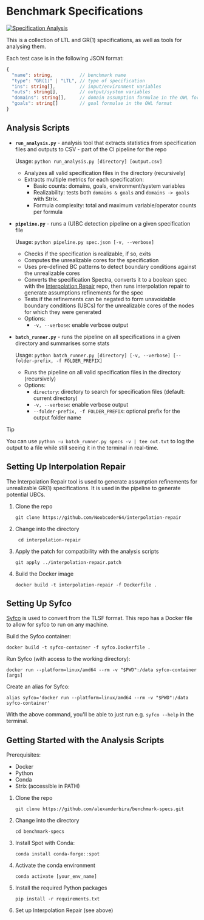 # Benchmark Specifications
[![Specification Analysis](https://img.shields.io/badge/Specification%20Analysis-Up--to--date-brightgreen?logo=github)](https://github.com/alexanderbira/benchmark-specs/actions/workflows/analysis.yml)

This is a collection of LTL and GR(1) specifications, as well as tools for analysing them.

Each test case is in the following JSON format:
```typescript
{
  "name": string,          // benchmark name
  "type": "GR(1)" | "LTL", // type of specification
  "ins": string[],         // input/environment variables
  "outs": string[],        // output/system variables
  "domains": string[],     // domain assumption formulae in the OWL format (https://gitlab.lrz.de/i7/owl/-/blob/main/doc/FORMATS.md)
  "goals": string[]        // goal formulae in the OWL format
}
```

## Analysis Scripts

- **`run_analysis.py`** - analysis tool that extracts statistics from specification files and outputs to CSV - part of the CI pipeline for the repo
  
  Usage: `python run_analysis.py [directory] [output.csv]`
  
  - Analyzes all valid specification files in the directory (recursively)
  - Extracts multiple metrics for each specification:
    - Basic counts: domains, goals, environment/system variables
    - Realizability: tests both `domains & goals` and `domains -> goals` with Strix.
    - Formula complexity: total and maximum variable/operator counts per formula


- **`pipeline.py`** - runs a (U)BC detection pipeline on a given specification file
  
  Usage: `python pipeline.py spec.json [-v, --verbose]`
  
  - Checks if the specification is realizable, if so, exits
  - Computes the unrealizable cores for the specification
  - Uses pre-defined BC patterns to detect boundary conditions against the unrealizable cores
  - Converts the specification Spectra, converts it to a boolean spec with the [Interpolation Repair](https://github.com/Noobcoder64/interpolation-repair) repo, then runs interpolation repair to generate assumptions refinements for the spec
  - Tests if the refinements can be negated to form unavoidable boundary conditions (UBCs) for the unrealizable cores of the nodes for which they were generated
  - Options:
    - `-v, --verbose`: enable verbose output


- **`batch_runner.py`** - runs the pipeline on all specifications in a given directory and summarises some stats
  
  Usage: `python batch_runner.py [directory] [-v, --verbose] [--folder-prefix, -f FOLDER_PREFIX]`
  
  - Runs the pipeline on all valid specification files in the directory (recursively)
  - Options:
    - `directory`: directory to search for specification files (default: current directory)
    - `-v, --verbose`: enable verbose output
    - `--folder-prefix, -f FOLDER_PREFIX`: optional prefix for the output folder name
    
> [!TIP]
> You can use  `python -u batch_runner.py specs -v | tee out.txt` to log the output to a file while still seeing it in the terminal in real-time.

## Setting Up Interpolation Repair
The Interpolation Repair tool is used to generate assumption refinements for unrealizable GR(1) specifications. It is used in the pipeline to generate potential UBCs.
1. Clone the repo
    ```shell
    git clone https://github.com/Noobcoder64/interpolation-repair
    ```
2. Change into the directory
   ```shell
    cd interpolation-repair
   ```
3. Apply the patch for compatibility with the analysis scripts
    ```shell
    git apply ../interpolation-repair.patch
    ```
4. Build the Docker image
    ```shell
    docker build -t interpolation-repair -f Dockerfile .
    ```

## Setting Up Syfco
[Syfco](https://github.com/reactive-systems/syfco) is used to convert from the TLSF format. This repo has a Docker file to allow for syfco to run on any machine.

Build the Syfco container:
```shell
docker build -t syfco-container -f syfco.Dockerfile .
```

Run Syfco (with access to the working directory):
```shell
docker run --platform=linux/amd64 --rm -v "$PWD":/data syfco-container [args]
```

Create an alias for Syfco:
```shell
alias syfco='docker run --platform=linux/amd64 --rm -v "$PWD":/data syfco-container'
```
With the above command, you'll be able to just run e.g. `syfco --help` in the terminal.

## Getting Started with the Analysis Scripts
Prerequisites:
- Docker
- Python
- Conda
- Strix (accessible in PATH)

1. Clone the repo
    ```shell
    git clone https://github.com/alexanderbira/benchmark-specs.git
    ```
2. Change into the directory
    ```shell
    cd benchmark-specs
    ```
3. Install Spot with Conda:
    ```shell
    conda install conda-forge::spot
    ```
4. Activate the conda environment
    ```shell
    conda activate [your_env_name]
    ```
5. Install the required Python packages
    ```shell
    pip install -r requirements.txt
    ```
6. Set up Interpolation Repair (see above)
